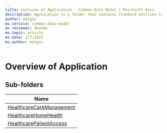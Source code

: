 ```yaml
---
title: overview of Application - Common Data Model | Microsoft Docs
description: Application is a folder that contains standard entities related to the Common Data Model.
author: matgos
ms.service: common-data-model
ms.reviewer: deonhe
ms.topic: article
ms.date: 1/7/2021
ms.author: matgos
---
```


# Overview of Application


## Sub-folders

|Name|
|---|
|[HealthcareCareManagement](HealthcareCareManagement/overview.md)|
|[HealthcareHomeHealth](HealthcareHomeHealth/overview.md)|
|[HealthcarePatientAccess](HealthcarePatientAccess/overview.md)|



